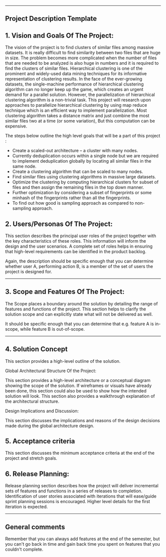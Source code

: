 ** **

## Project Description Template

## 1.   Vision and Goals Of The Project:

The vision of the project is to find clusters of similar files among massive datasets. It is really difficult to find similarity between two files that are huge in size. The problem becomes more complicated when the number of files that are needed to be analyzed is also huge in numbers and it is required to find the clusters of similar files. 
Hierarchical clustering is one of the prominent and widely-used data mining techniques for its informative representation of clustering results.
In the face of the ever-growing datasets, the single-machine performance of hierarchical clustering algorithm can no longer keep up the game, which creates an urgent demand for a parallel solution. However, the parallelization of hierarchical clustering algorithm is a non-trivial task. 
This project will research upon approaches to parallelize hierarchical clustering by using map reduce technique which is an efficient way to implement parallelization. Most clustering algorithm takes a distance matrix and just combine the most similar files two at a time (or some variation), But this computation can be expensive. 

The steps below outline the high level goals that will be a part of this project : 
* Create a scaled-out architecture – a cluster with many nodes.
* Currently deduplication occurs within a single node but we are required to implement deduplication  globally by locating all similar files in the same node.
* Create a  clustering algorithm that can be scaled to many nodes.
* Find similar files using clustering algorithms in massive large datasets.
* Optimize the clustering by computing hierarchical clusters for subset of files and then assign the remaining files in the top down manner.
* Further optimization by considering a subset of fingerprints or some minhash of the fingerprints rather than all the fingerprints.
* To find out how good is sampling approach as compared to non-sampling approach.



## 2. Users/Personas Of The Project:

This section describes the principal user roles of the project together with the key characteristics of these roles. This information will inform the design and the user scenarios. A complete set of roles helps in ensuring that high-level requirements can be identified in the product backlog.

Again, the description should be specific enough that you can determine whether user A, performing action B, is a member of the set of users the project is designed for.

** **

## 3.   Scope and Features Of The Project:

The Scope places a boundary around the solution by detailing the range of features and functions of the project. This section helps to clarify the solution scope and can explicitly state what will not be delivered as well.

It should be specific enough that you can determine that e.g. feature A is in-scope, while feature B is out-of-scope.

** **

## 4. Solution Concept

This section provides a high-level outline of the solution.

Global Architectural Structure Of the Project:

This section provides a high-level architecture or a conceptual diagram showing the scope of the solution. If wireframes or visuals have already been done, this section could also be used to show how the intended solution will look. This section also provides a walkthrough explanation of the architectural structure.

 

Design Implications and Discussion:

This section discusses the implications and reasons of the design decisions made during the global architecture design.

## 5. Acceptance criteria

This section discusses the minimum acceptance criteria at the end of the project and stretch goals.

## 6.  Release Planning:

Release planning section describes how the project will deliver incremental sets of features and functions in a series of releases to completion. Identification of user stories associated with iterations that will ease/guide sprint planning sessions is encouraged. Higher level details for the first iteration is expected.

** **

## General comments

Remember that you can always add features at the end of the semester, but you can't go back in time and gain back time you spent on features that you couldn't complete.
